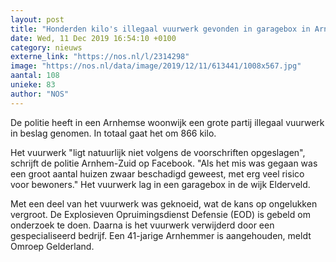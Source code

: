 ```yaml
---
layout: post
title: "Honderden kilo's illegaal vuurwerk gevonden in garagebox in Arnhem"
date: Wed, 11 Dec 2019 16:54:10 +0100
category: nieuws
externe_link: "https://nos.nl/l/2314298"
image: "https://nos.nl/data/image/2019/12/11/613441/1008x567.jpg"
aantal: 108
unieke: 83
author: "NOS"
---
```


<p>De politie heeft in een Arnhemse woonwijk een grote partij illegaal vuurwerk in beslag genomen. In totaal gaat het om 866 kilo.</p>
<p>Het vuurwerk "ligt natuurlijk niet volgens de voorschriften opgeslagen", schrijft de politie Arnhem-Zuid op Facebook. "Als het mis was gegaan was een groot aantal huizen zwaar beschadigd geweest, met erg veel risico voor bewoners." Het vuurwerk lag in een garagebox in de wijk Elderveld.</p>
<p>Met een deel van het vuurwerk was geknoeid, wat de kans op ongelukken vergroot. De Explosieven Opruimingsdienst Defensie (EOD) is gebeld om onderzoek te doen. Daarna is het vuurwerk verwijderd door een gespecialiseerd bedrijf. Een 41-jarige Arnhemmer is aangehouden, meldt Omroep Gelderland.</p>
